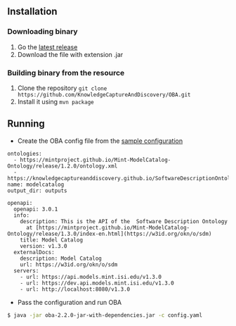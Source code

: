 ## Installation 

### Downloading binary


1. Go the [latest release](https://github.com/KnowledgeCaptureAndDiscovery/OBA/releases/latest)
2. Download the file with extension .jar


### Building binary from the resource

1. Clone the repository `git clone https://github.com/KnowledgeCaptureAndDiscovery/OBA.git`
2. Install it using `mvn package`


## Running

- Create the OBA config file from the [sample configuration](config.yaml.sample)
```
ontologies:
  - https://mintproject.github.io/Mint-ModelCatalog-Ontology/release/1.2.0/ontology.xml
  - https://knowledgecaptureanddiscovery.github.io/SoftwareDescriptionOntology/release/1.4.0/ontology.xml
name: modelcatalog
output_dir: outputs

openapi:
  openapi: 3.0.1
  info:
    description: This is the API of the  Software Description Ontology
      at [https://mintproject.github.io/Mint-ModelCatalog-Ontology/release/1.3.0/index-en.html](https://w3id.org/okn/o/sdm)
    title: Model Catalog
    version: v1.3.0
  externalDocs:
    description: Model Catalog
    url: https://w3id.org/okn/o/sdm
  servers:
    - url: https://api.models.mint.isi.edu/v1.3.0
    - url: https://dev.api.models.mint.isi.edu/v1.3.0
    - url: http://localhost:8080/v1.3.0
```

- Pass the configuration and run OBA
```bash
$ java -jar oba-2.2.0-jar-with-dependencies.jar -c config.yaml
```
